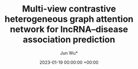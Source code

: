 ---
layout: post
title: "Multi-view contrastive heterogeneous graph attention network for lncRNA–disease association prediction"
date: 2023-01-19 00:00:00 +00:00
# image: ""
categories: research
author: "Jun Wu*"
authors: [Xiaosa Zhao, Jun Wu*, Xiaowei Zhao*, Minghao Yin]
venue: "Briefings in Bioinformatics"
# arxiv: https://arxiv.org/abs/1904.12573
# slides: /pdfs/jcdl2019.pdf
# code: https://github.com/leonidk/venue_scores
# url: 
venueurl: "https://academic.oup.com/bib/article-abstract/24/1/bbac548/6931723"
# paper: ""
---
